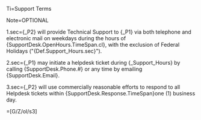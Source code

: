 Ti=Support Terms

Note=OPTIONAL

1.sec={_P2} will provide Technical Support to {_P1} via both telephone and electronic mail on weekdays during the hours of {SupportDesk.OpenHours.TimeSpan.cl}, with the exclusion of Federal Holidays ("{Def.Support_Hours.sec}").
 
2.sec={_P1} may initiate a helpdesk ticket during {_Support_Hours} by calling {SupportDesk.Phone.#} or any time by emailing {SupportDesk.Email}.

3.sec={_P2} will use commercially reasonable efforts to respond to all Helpdesk tickets within {SupportDesk.Response.TimeSpan}one (1) business day.

=[G/Z/ol/s3]
  

